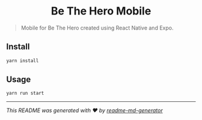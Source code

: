 <h1 align="center">Be The Hero Mobile</h1>

> Mobile for Be The Hero created using React Native and Expo.

## Install

```sh
yarn install
```

## Usage

```sh
yarn run start
```

***
_This README was generated with ❤️ by [readme-md-generator](https://github.com/kefranabg/readme-md-generator)_
